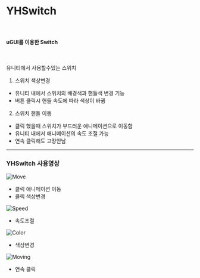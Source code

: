 # YHSwitch

<br/>

#### uGUI를 이용한 Switch
<br/>

유니티에서 사용할수있는 스위치

1. 스위치 색상변경
- 유니티 내에서 스위치의 배경색과 핸들색 변경 기능
- 버튼 클릭시 핸들 속도에 따라 색상이 바뀜

2. 스위치 핸들 이동
- 클릭 했을때 스위치가 부드러운 애니메이션으로 이동함
- 유니티 내에서 애니메이션의 속도 조절 가능
- 연속 클릭해도 고장안남
<hr/>

### YHSwitch 사용영상

![Move](https://user-images.githubusercontent.com/54255373/66619366-a9484700-ec17-11e9-805e-2910200a38ba.gif)

- 클릭 애니메이션 이동
- 클릭 색상변경

![Speed](https://user-images.githubusercontent.com/54255373/66619364-a8afb080-ec17-11e9-9e9d-2e58bfdbdcc8.gif)

- 속도조절

![Color](https://user-images.githubusercontent.com/54255373/66619365-a9484700-ec17-11e9-84fd-b51b4f9443d1.gif)

- 색상변경

![Moving](https://user-images.githubusercontent.com/54255373/66620140-65a30c80-ec1a-11e9-91e3-179d2a71b2a4.gif)

- 연속 클릭
